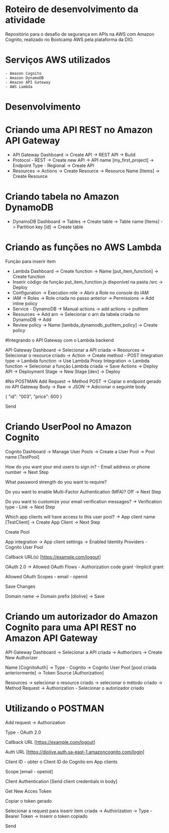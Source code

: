 # Roteiro de desenvolvimento da atividade

Repositório para o desafio de segurança em APIs na AWS com Amazon Cognito, realizado no Bootcamp AWS pela plataforma da DIO.

# Serviços AWS utilizados
    - Amazon Cognito
    - Amazon DynamoDB
    - Amazon API Gateway
    - AWS Lambda
   
# Desenvolvimento

# Criando uma API REST no Amazon API Gateway
- API Gateway Dashboard -> Create API -> REST API -> Build
- Protocol - REST -> Create new API -> API name [my_first_project] -> Endpoint Type - Regional -> Create API
- Resources -> Actions -> Create Resource -> Resource Name [Items] -> Create Resource


# Criando tabela no Amazon DynamoDB
-	DynamoDB Dashboard -> Tables -> Create table -> Table name [Items] -> Partition key [id] -> Create table

# Criando as funções no AWS Lambda
Função para inserir item
-	Lambda Dashboard -> Create function -> Name [put_item_function] -> Create function
-	Inserir código da função put_item_function.js disponível na pasta /src -> Deploy
-	Configuration -> Execution role -> Abrir a Role no console do IAM
-	IAM -> Roles -> Role criada no passo anterior -> Permissions -> Add inline policy
-	Service - DynamoDB -> Manual actions -> add actions -> putItem
-	Resources -> Add arn -> Selecionar o arn da tabela criada no DynamoDB -> Add
-	Review policy -> Name [lambda_dynamodb_putItem_policy] -> Create policy

#Integrando o API Gateway com o Lambda backend

API Gateway Dashboard -> Selecionar a API criada -> Resources -> Selecionar o resource criado -> Action -> Create method - POST
Integration type -> Lambda function -> Use Lambda Proxy Integration -> Lambda function -> Selecionar a função Lambda criada -> Save
Actions -> Deploy API -> Deployment Stage -> New Stage [dev] -> Deploy


#No POSTMAN
Add Request -> Method POST -> Copiar o endpoint gerado no API Gateway
Body -> Raw -> JSON -> Adicionar o seguinte body

{
  "id": "003",
  "price": 600
}

Send


# Criando UserPool no Amazon Cognito

Cognito Dashboard -> Manage User Pools -> Create a User Pool -> Pool name [TestPool]

How do you want your end users to sign in? - Email address or phone number -> Next Step

What password strength do you want to require?

Do you want to enable Multi-Factor Authentication (MFA)? Off -> Next Step

Do you want to customize your email verification messages? -> Verification type - Link -> Next Step

Which app clients will have access to this user pool? -> App client name [TestClient] -> Create App Client -> Next Step

Create Pool

App integration -> App client settings -> Enabled Identity Providers - Cognito User Pool

Callback URL(s) [https://example.com/logout]

OAuth 2.0 -> Allowed OAuth Flows - Authorization code grant -Implicit grant

Allowed OAuth Scopes - email - openid

Save Changes

Domain name -> Domain prefix [diolive] -> Save

# Criando um autorizador do Amazon Cognito para uma API REST no Amazon API Gateway

API Gateway Dashboard -> Selecionar a API criada -> Authorizers -> Create New Authorizer

Name [CognitoAuth] -> Type - Cognito -> Cognito User Pool [pool criada anteriormente] -> Token Source [Authorization]

Resources -> selecionar o resource criado -> selecionar o método criado -> Method Request -> Authorization - Selecionar o autorizador criado


# Utilizando o POSTMAN
Add request -> Authorization

Type - OAuth 2.0

Callback URL [https://example.com/logout]

Auth URL [https://diolive.auth.sa-east-1.amazoncognito.com/login]

Client ID - obter o Client ID do Cognito em App clients

Scope [email - openid]

Client Authentication [Send client credentials in body]

Get New Acces Token

Copiar o token gerado

Selecionar a request para inserir item criada -> Authorization -> Type - Bearer Token -> Inserir o token copiado

Send
